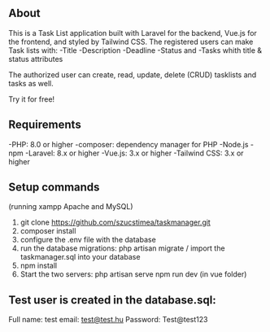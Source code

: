 
## About

This is a Task List application built with Laravel for the backend, Vue.js for the frontend, and styled by Tailwind CSS.
The registered users can make Task lists with:
-Title
-Description
-Deadline
-Status
and 
-Tasks whith title & status attributes

The authorized user can create, read, update, delete (CRUD) tasklists and tasks as well.

Try it for free!

## Requirements

-PHP: 8.0 or higher
-composer: dependency manager for PHP
-Node.js
-npm
-Laravel: 8.x or higher
-Vue.js: 3.x or higher
-Tailwind CSS: 3.x or higher

## Setup commands
(running xampp Apache and MySQL)

1. git clone https://github.com/szucstimea/taskmanager.git
2. composer install
3. configure the .env file with the database
4. run the database migrations: php artisan migrate / import the taskmanager.sql into your database
5. npm install
6. Start the two servers: 
   php artisan serve
   npm run dev (in vue folder)

## Test user is created in the database.sql:
Full name: test
email: test@test.hu
Password: Test@test123